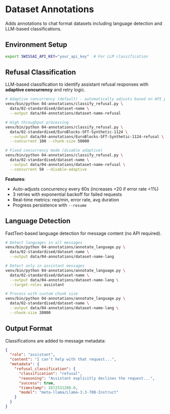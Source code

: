 # Dataset Annotations

Adds annotations to chat format datasets including language detection and LLM-based classifications.

## Environment Setup
```bash
export SWISSAI_API_KEY="your_api_key"  # For LLM classification
```

## Refusal Classification

LLM-based classification to identify assistant refusal responses with **adaptive concurrency** and retry logic.

```bash
# Adaptive concurrency (default) - automatically adjusts based on API performance
venv/bin/python 04-annotations/classify_refusal.py \
  data/02-standardised/dataset-name \
  --output data/04-annotations/dataset-name-refusal

# High throughput processing
venv/bin/python 04-annotations/classify_refusal.py \
  data/02-standardised/EuroBlocks-SFT-Synthetic-1124 \
  --output data/04-annotations/EuroBlocks-SFT-Synthetic-1124-refusal \
  --concurrent 100 --chunk-size 50000

# Fixed concurrency mode (disable adaptive)
venv/bin/python 04-annotations/classify_refusal.py \
  data/02-standardised/dataset-name \
  --output data/04-annotations/dataset-name-refusal \
  --concurrent 50 --disable-adaptive
```

**Features**: 
- Auto-adjusts concurrency every 60s (increases +20 if error rate <1%)
- 3 retries with exponential backoff for failed requests
- Real-time metrics: req/min, error rate, avg duration
- Progress persistence with `--resume`

## Language Detection

FastText-based language detection for message content (no API required).

```bash
# Detect languages in all messages
venv/bin/python 04-annotations/annotate_language.py \
  data/02-standardised/dataset-name \
  --output data/04-annotations/dataset-name-lang

# Detect only in assistant messages
venv/bin/python 04-annotations/annotate_language.py \
  data/02-standardised/dataset-name \
  --output data/04-annotations/dataset-name-lang \
  --target-roles assistant

# Process with custom chunk size
venv/bin/python 04-annotations/annotate_language.py \
  data/02-standardised/dataset-name \
  --output data/04-annotations/dataset-name-lang \
  --chunk-size 20000
```

## Output Format

Classifications are added to message metadata:
```json
{
  "role": "assistant",
  "content": "I can't help with that request...",
  "metadata": {
    "refusal_classification": {
      "classification": "refusal",
      "reasoning": "Assistant explicitly declines the request...",
      "success": true,
      "timestamp": 1672531200.0,
      "model": "meta-llama/Llama-3.3-70B-Instruct"
    }
  }
}
```